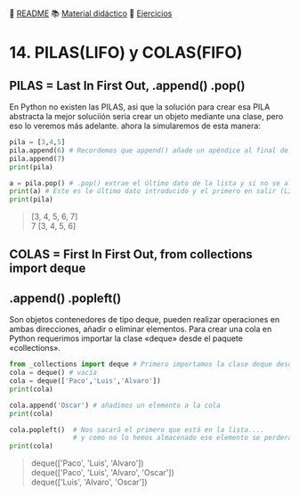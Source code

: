 :page_with_curl: [README](../README.md) :books: [Material didáctico](/documentation/indicedocu.md) :pencil: [Ejercicios](/tests/indicetests.md)

# 14. PILAS(LIFO) y COLAS(FIFO)
## PILAS = Last In First Out, .append() .pop()

En Python no existen las PILAS, asi que la solución para crear esa PILA abstracta la mejor soluciión seria crear un objeto mediante una clase,
 pero eso lo veremos más adelante.
ahora la simularemos de esta manera:

````python
pila = [3,4,5]
pila.append(6) # Recordemos que append() añade un apéndice al final de la lista
pila.append(7)
print(pila)

a = pila.pop() # .pop() extrae el último dato de la lista y si no se almacena se pierde.
print(a) # Este es le último dato introducido y el primero en salir (LIFO)
print(pila)
````
>[3, 4, 5, 6, 7]  
7
[3, 4, 5, 6]

## COLAS = First In First Out, from collections import deque
## .append() .popleft()

Son objetos contenedores de tipo deque, pueden realizar operaciones en ambas direcciones, añadir o eliminar elementos.
Para crear una cola en Python requerimos importar la clase «deque» desde el paquete «collections».

````python
from _collections import deque # Primero importamos la clase deque desde el paquete collections
cola = deque() # vacía
cola = deque(['Paco','Luis','Alvaro'])
print(cola)

cola.append('Oscar') # añadimos un elemento a la cola
print(cola)

cola.popleft()  # Nos sacará el primero que está en la lista.... 
                # y como no lo hemos almacenado ese elemento se perderá...
print(cola)

````
>deque(['Paco', 'Luis', 'Alvaro'])  
deque(['Paco', 'Luis', 'Alvaro', 'Oscar'])  
deque(['Luis', 'Alvaro', 'Oscar'])